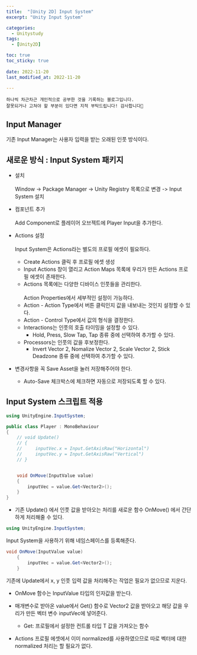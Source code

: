 ```yaml
---
title:  "[Unity 2D] Input System" 
excerpt: "Unity Input System"

categories:
  - Unitystudy
tags:
  - [Unity2D]

toc: true
toc_sticky: true
 
date: 2022-11-20
last_modified_at: 2022-11-20

---
```

```
하나씩 차근차근 개인적으로 공부한 것을 기록하는 블로그입니다.
잘못되거나 고쳐야 할 부분이 있다면 지적 부탁드립니다! 감사합니다🙂
```
## Input Manager
기존 Input Manager는 사용자 입력을 받는 오래된 인풋 방식이다.

## 새로운 방식 : Input System 패키지
- 설치
<br><br>
Window -> Package Manager -> Unity Registry 목록으로 변경 -> Input System 설치

- 컴포넌트 추가
<br><br>
Add Component로 플레이어 오브젝트에 Player Input을 추가한다. 

- Actions 설정
<br><br>
Input System은 Actions라는 별도의 프로필 에셋이 필요하다.
    - Create Actions 클릭 후 프로필 에셋 생성
    - Input Actions 창이 열리고 Action Maps 목록에 우리가 만든 Actions 프로필 에셋이 존재한다.
    - Actions 목록에는 다양한 디바이스 인풋들을 관리한다.
<br><br>
Action Properties에서 세부적인 설정이 가능하다.
    - Action - Action Type에서 버튼 클릭인지 값을 내보내는 것인지 설정할 수 있다.
    - Action - Control Type에서 값의 형식을 결정한다.
    - Interactions는 인풋의 호출 타이밍을 설정할 수 있다. 
        - Hold, Press, Slow Tap, Tap 종류 중에 선택하여 추가할 수 있다.
    - Processors는 인풋의 값을 후보정한다.
        - Invert Vector 2, Nomalize Vector 2, Scale Vector 2, Stick Deadzone 종류 중에 선택하여 추가할 수 있다.

- 변경사항을 꼭 Save Asset을 눌러 저장해주어야 한다.
    - Auto-Save 체크박스에 체크하면 자동으로 저장되도록 할 수 있다.


## Input System 스크립트 적용
```c#
using UnityEngine.InputSystem;

public class Player : MonoBehaviour
{
    // void Update()
    // {
    //     inputVec.x = Input.GetAxisRaw("Horizontal")
    //     inputVec.y = Input.GetAxisRaw("Vertical")
    // }


    void OnMove(InputValue value)
    {
        inputVec = value.Get<Vector2>();
    }
}
```
- 기존 Update() 에서 인풋 값을 받아오는 처리를 새로운 함수 OnMove() 에서 간단하게 처리해줄 수 있다.
```c#
using UnityEngine.InputSystem;
```
Input System을 사용하기 위해 네임스페이스를 등록해준다.
```c#
void OnMove(InputValue value)
    {
        inputVec = value.Get<Vector2>();
    }
```
기존에 Update에서 x, y 인풋 입력 값을 처리해주는 작업은 필요가 없으므로 지운다.
- OnMove 함수는 InputValue 타입의 인자값을 받는다.
- 매개변수로 받아온 value에서 Get<Vector2>() 함수로 Vector2 값을 받아오고 해당 값을 우리가 만든 벡터 변수 inputVec에 넣어준다.
    - Get<T>: 프로필에서 설정한 컨트롤 타입 T 값을 가져오는 함수

- Actions 프로필 에셋에서 이미 normalized를 사용하였으므로 따로 벡터에 대한 normalized 처리는 할 필요가 없다.

<br><br>